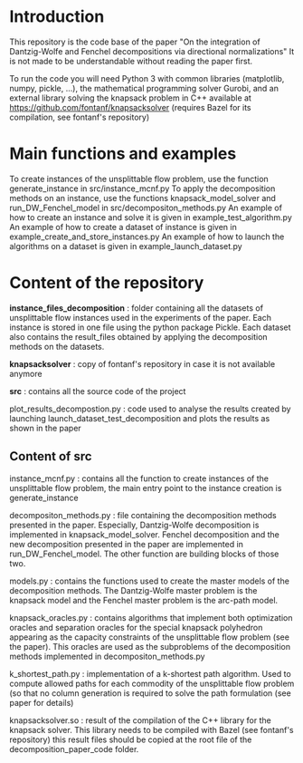 # Introduction

This repository is the code base of the paper "On the integration of Dantzig-Wolfe and Fenchel decompositions via directional normalizations"
It is not made to be understandable without reading the paper first.

To run the code you will need Python 3 with common libraries (matplotlib, numpy, pickle, ...), the mathematical programming solver Gurobi, and an external library solving the knapsack problem in C++ available at https://github.com/fontanf/knapsacksolver (requires Bazel for its compilation, see fontanf's repository)


# Main functions and examples

To create instances of the unsplittable flow problem, use the function generate_instance in src/instance_mcnf.py
To apply the decomposition methods on an instance, use the functions knapsack_model_solver and run_DW_Fenchel_model in src/decompositon_methods.py
An example of how to create an instance and solve it is given in example_test_algorithm.py
An example of how to create a dataset of instance is given in example_create_and_store_instances.py
An example of how to launch the algorithms on a dataset is given in example_launch_dataset.py


# Content of the repository

**instance_files_decomposition** : folder containing all the datasets of unsplittable flow instances used in the experiments of the paper. Each instance is stored in one file using the python package Pickle. Each dataset also contains the result_files obtained by applying the decomposition methods on the datasets.

**knapsacksolver** : copy of fontanf's repository in case it is not available anymore

**src** : contains all the source code of the project

plot_results_decompostion.py : code used to analyse the results created by launching launch_dataset_test_decomposition and plots the results as shown in the paper


## Content of **src**

instance_mcnf.py : contains all the function to create instances of the unsplittable flow problem, the main entry point to the instance creation is generate_instance

decompositon_methods.py : file containing the decomposition methods presented in the paper. Especially, Dantzig-Wolfe decomposition is implemented in knapsack_model_solver. Fenchel decomposition and the new decomposition presented in the paper are implemented in run_DW_Fenchel_model. The other function are building blocks of those two.

models.py : contains the functions used to create the master models of the decomposition methods. The Dantzig-Wolfe master problem is the knapsack model and the Fenchel master problem is the arc-path model.

knapsack_oracles.py : contains algorithms that implement both optimization oracles and separation oracles for the special knapsack polyhedron appearing as the capacity constraints of the unsplittable flow problem (see the paper). This oracles are used as the subproblems of the decomposition methods implemented in decompositon_methods.py

k_shortest_path.py : implementation of a k-shortest path algorithm. Used to compute allowed paths for each commodity of the unsplittable flow problem (so that no column generation is required to solve the path formulation (see paper for details)

knapsacksolver.so : result of the compilation of the C++ library for the knapsack solver. This library needs to be compiled with Bazel (see fontanf's repository) this result files should be copied at the root file of the decomposition_paper_code folder.

